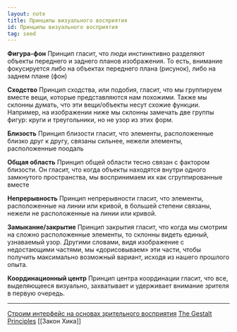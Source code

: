 ```yaml
---
layout: note
title: Принципы визуального восприятия
id: Принципы визуального восприятия
tag: seed
---
```




**Фигура-фон**
Принцип гласит, что люди инстинктивно разделяют объекты переднего и заднего планов изображения. То есть, внимание фокусируется либо на объектах переднего плана (рисунок), либо на заднем плане (фон)

**Сходство**
Принцип сходства, или подобия, гласит, что мы группируем вместе вещи, которые представляются нам похожими. Также мы склонны думать, что эти вещи/объекты несут схожие функции. Например, на изображении ниже мы склонны замечать две группы фигур: круги и треугольники, но не узор из этих форм.

**Близость**
Принцип близости гласит, что элементы, расположенные близко друг к другу, связаны сильнее, нежели элементы, расположенные поодаль

**Общая область**
Принцип общей области тесно связан с фактором близости. Он гласит, что когда объекты находятся внутри одного замкнутого пространства, мы воспринимаем их как сгруппированные вместе

**Непрерывность**
Принцип непрерывности гласит, что элементы, расположенные на линии или кривой, в большей степени связаны, нежели не расположенные на линии или кривой.

**Замыкание/закрытие**
Принцип закрытия гласит, что когда мы смотрим на сложно расположенные элементы, то склонны видеть единый, узнаваемый узор. Другими словами, видя изображение с недостающими частями, мы «дорисовываем» эти части, чтобы получить максимально возможный вариант, исходя из нашего прошлого опыта.

**Координационный центр**
Принцип центра координации гласит, что все, выделяющееся визуально, захватывает и удерживает внимание зрителя в первую очередь.

---
[Строим интерфейс на основах зрительного восприятия](https://vc.ru/design/350808-stroim-interfeysy-na-osnove-principov-zritelnogo-vospriyatiya)
[The Gestalt Principles](https://www.interaction-design.org/literature/topics/gestalt-principles)
[[Закон Хика]]

